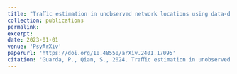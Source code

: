 ```yaml
---
title: "Traﬀic estimation in unobserved network locations using data-driven macroscopic models"
collection: publications
permalink: 
excerpt: 
date: 2023-01-01
venue: 'PsyArXiv'
paperurl: 'https://doi.org/10.48550/arXiv.2401.17095'
citation: 'Guarda, P., Qian, S., 2024. Traﬀic estimation in unobserved network locations using data-driven macroscopic models. 	arXiv:2401.17095 [cs.LG]'
---
```


